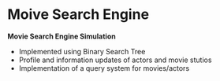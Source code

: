 # Moive Search Engine
<b> Movie Search Engine Simulation</b>
<ul>
  <li>Implemented using Binary Search Tree</li>
  <li>Profile and information updates of actors and movie stutios</li>
  <li>Implementation of a query system for movies/actors</li>
